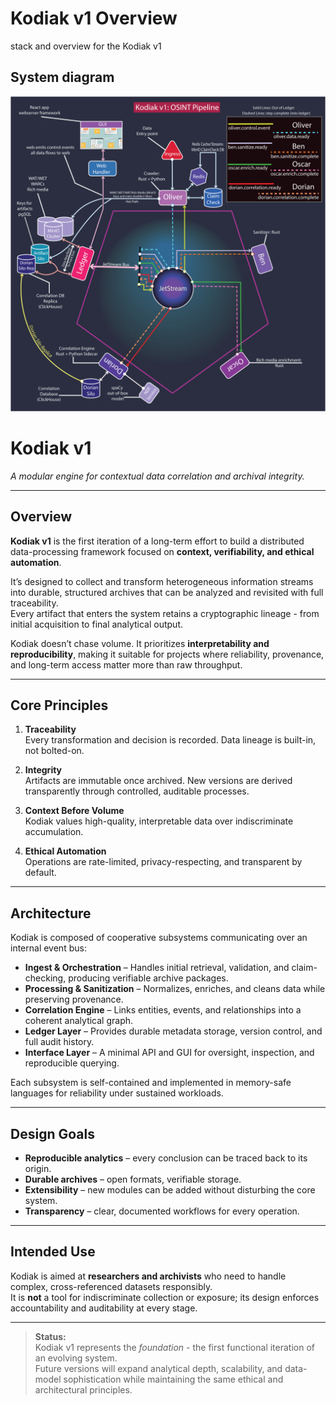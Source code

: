 # Kodiak v1 Overview
stack and overview for the Kodiak v1

## System diagram

![kodiak diagram](https://github.com/OLLIE-Project/kodiak-v1-stack/blob/main/Kodiak-v1-Diagram.png)

# Kodiak v1  
*A modular engine for contextual data correlation and archival integrity.*

---

## Overview
**Kodiak v1** is the first iteration of a long-term effort to build a distributed data-processing framework focused on **context, verifiability, and ethical automation**.

It’s designed to collect and transform heterogeneous information streams into durable, structured archives that can be analyzed and revisited with full traceability.  
Every artifact that enters the system retains a cryptographic lineage - from initial acquisition to final analytical output.

Kodiak doesn’t chase volume. It prioritizes **interpretability and reproducibility**, making it suitable for projects where reliability, provenance, and long-term access matter more than raw throughput.

---

## Core Principles
1. **Traceability**  
   Every transformation and decision is recorded. Data lineage is built-in, not bolted-on.

2. **Integrity**  
   Artifacts are immutable once archived. New versions are derived transparently through controlled, auditable processes.

3. **Context Before Volume**  
   Kodiak values high-quality, interpretable data over indiscriminate accumulation.

4. **Ethical Automation**  
   Operations are rate-limited, privacy-respecting, and transparent by default.

---

## Architecture
Kodiak is composed of cooperative subsystems communicating over an internal event bus:

- **Ingest & Orchestration** – Handles initial retrieval, validation, and claim-checking, producing verifiable archive packages.  
- **Processing & Sanitization** – Normalizes, enriches, and cleans data while preserving provenance.  
- **Correlation Engine** – Links entities, events, and relationships into a coherent analytical graph.  
- **Ledger Layer** – Provides durable metadata storage, version control, and full audit history.  
- **Interface Layer** – A minimal API and GUI for oversight, inspection, and reproducible querying.

Each subsystem is self-contained and implemented in memory-safe languages for reliability under sustained workloads.

---

## Design Goals
- **Reproducible analytics** – every conclusion can be traced back to its origin.  
- **Durable archives** – open formats, verifiable storage.  
- **Extensibility** – new modules can be added without disturbing the core system.  
- **Transparency** – clear, documented workflows for every operation.

---

## Intended Use
Kodiak is aimed at **researchers and archivists** who need to handle complex, cross-referenced datasets responsibly.  
It is **not** a tool for indiscriminate collection or exposure; its design enforces accountability and auditability at every stage.

---

> **Status:**  
> Kodiak v1 represents the *foundation* - the first functional iteration of an evolving system.  
> Future versions will expand analytical depth, scalability, and data-model sophistication while maintaining the same ethical and architectural principles.

